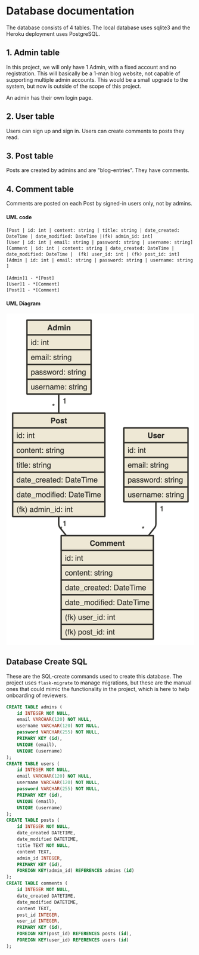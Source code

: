 # Database documentation

The database consists of 4 tables. The local database uses sqlite3 and the Heroku deployment uses PostgreSQL.

## 1. Admin table
In this project, we will only have 1 Admin, with a fixed account and no registration. This will basically be a 1-man blog website, not capable of supporting multiple admin accounts. This would be a small upgrade to the system, but now is outside of the scope of this project.

An admin has their own login page.
## 2. User table
Users can sign up and sign in. Users can create comments to posts they read.
## 3. Post table
Posts are created by admins and are "blog-entries". They have comments.
## 4. Comment table
Comments are posted on each Post by signed-in users only, not by admins.

#### UML code

```
[Post | id: int | content: string | title: string | date_created: DateTime | date_modified: DateTime |(fk) admin_id: int]
[User | id: int | email: string | password: string | username: string]
[Comment | id: int | content: string | date_created: DateTime | date_modified: DateTime |  (fk) user_id: int | (fk) post_id: int]
[Admin | id: int | email: string | password: string | username: string ]

[Admin]1 - *[Post]
[User]1 - *[Comment]
[Post]1 - *[Comment]
```

#### UML Diagram

![Database](https://github.com/exhibiton/tsoha-blog/blob/master/dokumentaatio/db_uml.png)

## Database Create SQL

These are the SQL-create commands used to create this database. The project uses `flask-migrate` to manage migrations, but these are the manual ones that could mimic the functionality in the project, which is here to help onboarding of reviewers.

```sql
CREATE TABLE admins (
	id INTEGER NOT NULL,
	email VARCHAR(120) NOT NULL,
	username VARCHAR(120) NOT NULL,
	password VARCHAR(255) NOT NULL,
	PRIMARY KEY (id),
	UNIQUE (email),
	UNIQUE (username)
);
CREATE TABLE users (
	id INTEGER NOT NULL,
	email VARCHAR(120) NOT NULL,
	username VARCHAR(120) NOT NULL,
	password VARCHAR(255) NOT NULL,
	PRIMARY KEY (id),
	UNIQUE (email),
	UNIQUE (username)
);
CREATE TABLE posts (
	id INTEGER NOT NULL,
	date_created DATETIME,
	date_modified DATETIME,
	title TEXT NOT NULL,
	content TEXT,
	admin_id INTEGER,
	PRIMARY KEY (id),
	FOREIGN KEY(admin_id) REFERENCES admins (id)
);
CREATE TABLE comments (
	id INTEGER NOT NULL,
	date_created DATETIME,
	date_modified DATETIME,
	content TEXT,
	post_id INTEGER,
	user_id INTEGER,
	PRIMARY KEY (id),
	FOREIGN KEY(post_id) REFERENCES posts (id),
	FOREIGN KEY(user_id) REFERENCES users (id)
);
```
